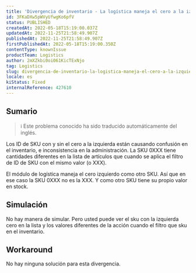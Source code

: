 ```yaml
---
title: 'Divergencia de inventario - La logística maneja el cero a la izquierda como otra SKU'
id: 3FKaDXw5pWVyUfwgKo6pfV
status: PUBLISHED
createdAt: 2022-05-18T15:19:00.037Z
updatedAt: 2022-11-25T21:58:49.907Z
publishedAt: 2022-11-25T21:58:49.907Z
firstPublishedAt: 2022-05-18T15:19:00.350Z
contentType: knownIssue
productTeam: Logistics
author: 2mXZkbi0oi061KicTExNjo
tag: Logistics
slug: divergencia-de-inventario-la-logistica-maneja-el-cero-a-la-izquierda-como-otra-sku
locale: es
kiStatus: Fixed
internalReference: 427610
---
```


## Sumario

>ℹ️ Este problema conocido ha sido traducido automáticamente del inglés.



Los ID de SKU con y sin el cero a la izquierda están causando confusión en el inventario, e inconsistencia en la administración. La SKU 0XXX tiene cantidades diferentes en la lista de artículos que cuando se aplica el filtro de ID de SKU con el mismo valor (o XXX).

El módulo de logística maneja el cero izquierdo como otro SKU. Así que en ese caso la SKU 0XXX no es la XXX. Y como otro SKU tiene su propio valor en stock.




## Simulación


No hay manera de simular.
Pero usted puede ver el sku con la izquierda cero en la lista y los valores diferentes de la acción cuando el filtro que sku en el inventario.



## Workaround


No hay ninguna solución para esta divergencia.

